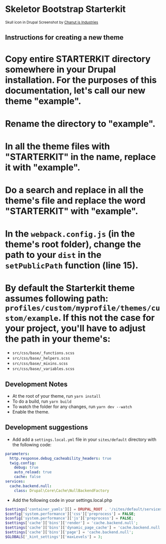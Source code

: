 # Skeletor Bootstrap Starterkit

<small>Skull icon in Drupal Screenshot by [Chanut is Industries](https://www.iconfinder.com/Chanut-is)</small>

## Instructions for creating a new theme
# Copy entire STARTERKIT directory somewhere in your Drupal installation. For the purposes of this documentation, let's call our new theme "example".
# Rename the directory to "example".
# In all the theme files with "STARTERKIT" in the name, replace it with "example".
# Do a search and replace in all the theme's file and replace the word "STARTERKIT" with "example".
# In the `webpack.config.js` (in the theme's root folder), change the path to your `dist` in the `setPublicPath` function (line 15).
# By default the Starterkit theme assumes following path: `profiles/custom/myprofile/themes/custom/example`. If this not the case for your project, you'll have to adjust the path in your theme's:
  - `src/css/base/_functions.scss`
  - `src/css/base/_helpers.scss`
  - `src/css/base/_mixins.scss`
  - `src/css/base/_variables.scss`

## Development Notes
- At the root of your theme, run `yarn install`
- To do a build, run `yarn build`
- To watch the folder for any changes, run `yarn dev --watch`
- Enable the theme.

## Development suggestions
- Add add a `settings.local.yml` file in your `sites/default` directory with the following code:
```yaml
parameters:
  http.response.debug_cacheability_headers: true
  twig.config:
    debug: true
    auto_reload: true
    cache: false
services:
  cache.backend.null:
    class: Drupal\Core\Cache\NullBackendFactory
```
- Add the following code in your settings.local.php
```php
$settings['container_yamls'][] = DRUPAL_ROOT . '/sites/default/services.local.yml';
$config['system.performance']['css']['preprocess'] = FALSE;
$config['system.performance']['js']['preprocess'] = FALSE;
$settings['cache']['bins']['render'] = 'cache.backend.null';
$settings['cache']['bins']['dynamic_page_cache'] = 'cache.backend.null';
$settings['cache']['bins']['page'] = 'cache.backend.null';
$GLOBALS['_kint_settings']['maxLevels'] = 3;
```

